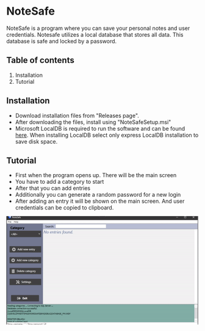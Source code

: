 # NoteSafe
NoteSafe is a program where you can save your personal notes and user credentials. Notesafe utilizes a local database that stores all data. This database is safe and locked by a password.

## Table of contents
1. Installation
2. Tutorial

## Installation
- Download installation files from "Releases page". 
- After downloading the files, install using "NoteSafeSetup.msi"
- Microsoft LocalDB is required to run the software and can be found [here](https://go.microsoft.com/fwlink/?LinkID=866658).
  When installing LocalDB select only express LocalDB installation to save disk space.

## Tutorial
- First when the program opens up. There will be the main screen
- You have to add a category to start
- After that you can add entries
- Additionally you can generate a random password for a new login
- After adding an entry it will be shown on the main screen. And user credentials can be copied to clipboard.

<img src='images/tutorial.gif' width=620>
